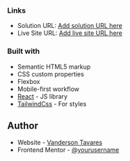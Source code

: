 ### Links

- Solution URL: [Add solution URL here](https://your-solution-url.com)
- Live Site URL: [Add live site URL here](https://your-live-site-url.com)

### Built with

- Semantic HTML5 markup
- CSS custom properties
- Flexbox
- Mobile-first workflow
- [React](https://reactjs.org/) - JS library
- [TailwindCss](https://tailwindcss.com) - For styles

## Author

- Website - [Vanderson Tavares](https://vandersontavares.netlify.com)
- Frontend Mentor - [@yourusername](https://www.frontendmentor.io/profile/VandersonTavares)
